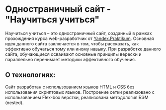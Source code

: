 # Одностраничный сайт - "Научиться учиться"
Научиться учиться – это одностраничный сайт, созданный в рамках прохождения курса web-разработчик от [Yandex.Praktikum](https://practicum.yandex.ru/). Основная идея данного сайта заключается в том, чтобы рассказать, как эффективно обучаться тому или иному навыку. При разработке данного сайта, обучающиеся осваивают основные принципы верески и параллельно перенимает методики эффективного обучения.

## О технологиях:

Сайт разработан с использованием языков HTML и CSS без использования скриптовых языков. Построение сетки реализовано с использованием Flex-box верстки, реализована методология БЭМ (nested).
